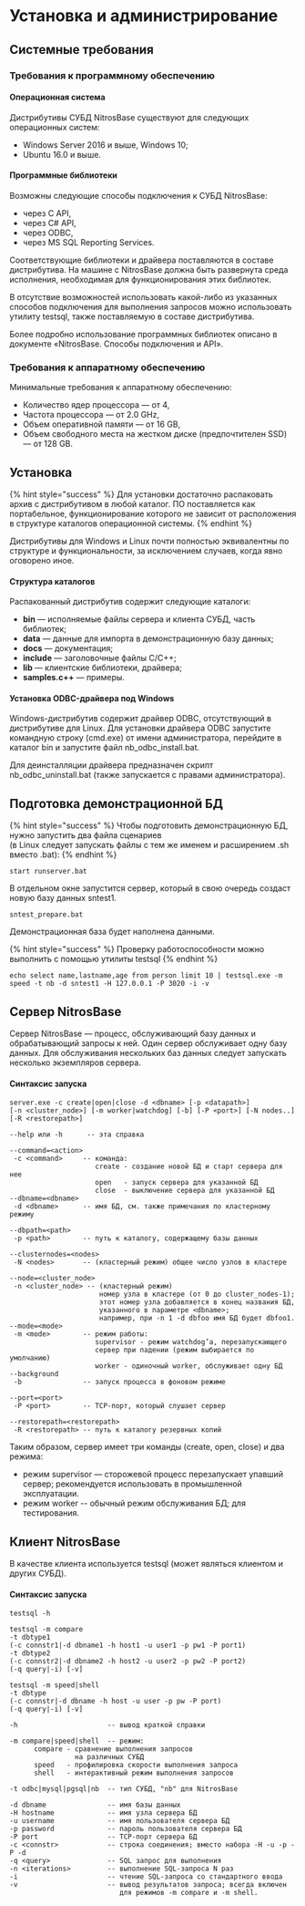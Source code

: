 # Установка и администрирование

## Системные требования

### Требования к программному обеспечению

#### Операционная система

Дистрибутивы СУБД NitrosBase существуют для следующих операционных систем:

* Windows Server 2016 и выше, Windows 10;
* Ubuntu 16.0 и выше.

#### Программные библиотеки

Возможны следующие способы подключения к СУБД NitrosBase:

* через С API,
* через С\# API,
* через ODBC,
* через MS SQL Reporting Services.

Соответствующие библиотеки и драйвера поставляются в составе дистрибутива. На машине с NitrosBase должна быть развернута среда исполнения, необходимая для функционирования этих библиотек.

В отсутствие возможностей использовать какой-либо из указанных способов подключения для выполнения запросов можно использовать утилиту  testsql, также поставляемую в составе дистрибутива.

Более подробно использование программных библиотек описано в документе «NitrosBase. Способы подключения и API».

### Требования к аппаратному обеспечению

Минимальные требования к аппаратному обеспечению:

* Количество ядер процессора — от 4,
* Частота процессора — от 2.0 GHz,
* Объем оперативной памяти — от 16 GB,
* Объем свободного места на жестком диске \(предпочтителен SSD\) — от 128 GB.

## **Установка**

{% hint style="success" %}
Для установки достаточно распаковать архив с дистрибутивом в любой каталог. ПО поставляется как портабельное, функционирование которого не зависит от расположения в структуре каталогов операционной системы.
{% endhint %}

Дистрибутивы для Windows и Linux почти полностью эквивалентны по структуре и функциональности, за исключением случаев, когда явно оговорено иное.

#### **Структура каталогов**

Распакованный дистрибутив содержит следующие каталоги:

* **bin** — исполняемые файлы сервера и клиента СУБД, часть библиотек;
* **data** — данные для импорта в демонстрационную базу данных;
* **docs** — документация;
* **include** — заголовочные файлы C/C++;
* **lib** — клиентские библиотеки, драйвера;
* **samples.c++** — примеры.

#### Установка ODBC-драйвера под Windows

Windows-дистрибутив содержит драйвер ODBC, отсутствующий в дистрибутиве для Linux. Для установки драйвера ODBC запустите командную строку \(cmd.exe\) от имени администратора, перейдите в каталог bin и запустите файл nb\_odbc\_install.bat.

Для деинсталляции драйвера предназначен скрипт nb\_odbc\_uninstall.bat \(также запускается с правами администратора\).

## **Подготовка демонстрационной БД**

{% hint style="success" %}
Чтобы подготовить демонстрационную БД, нужно запустить два файла сценариев  
\(в Linux следует запускать файлы с тем же именем и расширением .sh вместо .bat\):
{% endhint %}

```text
start runserver.bat
```

В отдельном окне запустится сервер, который в свою очередь создаст новую базу данных sntest1.

```text
sntest_prepare.bat
```

Демонстрационная база будет наполнена данными.

{% hint style="success" %}
Проверку работоспособности можно выполнить с помощью утилиты testsql
{% endhint %}

```text
echo select name,lastname,age from person limit 10 | testsql.exe -m speed -t nb -d sntest1 -H 127.0.0.1 -P 3020 -i -v 
```

## **Сервер NitrosBase**

Сервер NitrosBase — процесс, обслуживающий базу данных и обрабатывающий запросы к ней. Один сервер обслуживает одну базу данных. Для обслуживания нескольких баз данных следует запускать несколько экземпляров сервера.

#### **Синтаксис запуска**

```text
server.exe -c create|open|close -d <dbname> [-p <datapath>]
[-n <cluster_node>] [-m worker|watchdog] [-b] [-P <port>] [-N nodes..]
[-R <restorepath>]

--help или -h      -- эта справка  
    
--command=<action>
 -c <command>  	  -- команда:
                     create - создание новой БД и старт сервера для нее
                     open   - запуск сервера для указанной БД
                     close  - выключение сервера для указанной БД
--dbname=<dbname>
 -d <dbname>   	  -- имя БД, см. также примечания по кластерному режиму

--dbpath=<path>
 -p <path>     	  -- путь к каталогу, содержащему базы данных

--clusternodes=<nodes>
 -N <nodes>       -- (кластерный режим) общее число узлов в кластере

--node=<cluster_node>
 -n <cluster_node> -- (кластерный режим)
                      номер узла в кластере (от 0 до cluster_nodes-1);
                      этот номер узла добавляется в конец названия БД,
                      указанного в параметре <dbname>;
                      например, при -n 1 -d dbfoo имя БД будет dbfoo1.
--mode=<mode>
 -m <mode>     	  -- режим работы:
                     supervisor - режим watchdog’a, перезапускающего
                     сервер при падении (режим выбирается по умолчанию)
                     worker - одиночный worker, обслуживает одну БД
--background
 -b            	  -- запуск процесса в фоновом режиме

--port=<port>
 -P <port>     	  -- TCP-порт, который слушает сервер

--restorepath=<restorepath>
 -R <restorepath> -- путь к каталогу резервных копий
```

Таким образом, сервер имеет три команды \(create, open, close\) и два режима:

* режим supervisor — сторожевой процесс перезапускает упавший сервер; рекомендуется использовать в промышленной эксплуатации.
* режим worker -- обычный режим обслуживания БД; для тестирования.

## **Клиент NitrosBase**

В качестве клиента используется testsql \(может являться клиентом и других СУБД\).

#### **Синтаксис запуска**

```text
testsql -h

testsql -m compare
-t dbtype1
(-c connstr1|-d dbname1 -h host1 -u user1 -p pw1 -P port1)
-t dbtype2
(-c connstr2|-d dbname2 -h host2 -u user2 -p pw2 -P port2)
(-q query|-i) [-v]

testsql -m speed|shell
-t dbtype
(-c connstr|-d dbname -h host -u user -p pw -P port)
(-q query|-i) [-v]

-h                      -- вывод краткой справки

-m compare|speed|shell  -- режим:
      compare - сравнение выполнения запросов
                на различных СУБД
      speed   - профилировка скорости выполнения запроса
      shell   - интерактивный режим выполнения запросов

-t odbc|mysql|pgsql|nb  -- тип СУБД, "nb" для NitrosBase

-d dbname               -- имя базы данных
-H hostname             -- имя узла сервера БД
-u username             -- имя пользователя сервера БД
-p password             -- пароль пользователя сервера БД
-P port                 -- TCP-порт сервера БД
-c <connstr>            -- строка соединения; вместо набора -H -u -p -P -d
-q <query>              -- SQL запрос для выполнения
-n <iterations>         -- выполнение SQL-запроса N раз
-i                      -- чтение SQL-запроса со стандартного ввода
-v                      -- вывод результатов запроса; всегда включен
                           для режимов -m compare и -m shell.
```

